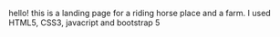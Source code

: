 hello! this is a landing page for a riding horse place and a farm. I used HTML5, CSS3, javacript and bootstrap 5
